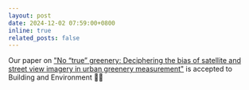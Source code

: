 ```yaml
---
layout: post
date: 2024-12-02 07:59:00+0800
inline: true
related_posts: false
---
```


Our paper on ["No “true” greenery: Deciphering the bias of satellite and street view imagery in urban greenery measurement"](https://www.sciencedirect.com/science/article/pii/S036013232401237X) is accepted to Building and Environment 🎉🎉